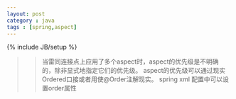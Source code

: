 ```yaml
---
layout: post
category : java
tags : [spring,aspect]
---
```

{% include JB/setup %}

>>当雷同连接点上应用了多个aspect时，aspect的优先级是不明确的，除非显式地指定它们的优先级。
>>aspect的优先级可以通过现实Ordered口接或者用使@Order注解现实。
>>spring xml 配置中可以设置order属性



